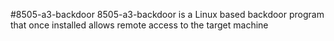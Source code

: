 #8505-a3-backdoor
8505-a3-backdoor is a Linux based backdoor program that once installed allows remote access to the
target machine

